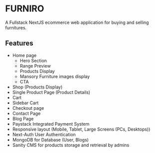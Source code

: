 # FURNIRO

A Fullstack NextJS ecommerce web application for buying and selling furnitures.

## Features

- Home page
  - Hero Section
  - Range Preview
  - Products Display
  - Mansory Furniture images display
  - CTA
- Shop (Products Display)
- Single Product Page (Product Details)
- Cart
- Sidebar Cart
- Checkout page
- Contact Page
- Blog Page
- Paystack Integrated Payment System
- Responsive layout (Mobile, Tablet, Large Screens (PCs, Desktops))
- Next-Auth User Authentication
- MongoDB for Database (User, Blogs)
- Sanity CMS for products storage and retrieval by admins
